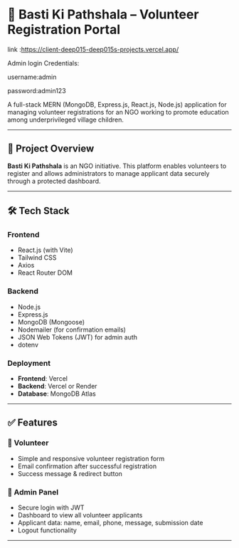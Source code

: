 # 🏫 Basti Ki Pathshala – Volunteer Registration Portal 

link :https://client-deep015-deep015s-projects.vercel.app/

Admin login Credentials:

  username:admin
  
  password:admin123

A full-stack MERN (MongoDB, Express.js, React.js, Node.js) application for managing volunteer registrations for an NGO working to promote education among underprivileged village children.

---

## 📌 Project Overview

**Basti Ki Pathshala** is an NGO initiative. This platform enables volunteers to register and allows administrators to manage applicant data securely through a protected dashboard.

---

## 🛠 Tech Stack

### Frontend
- React.js (with Vite)
- Tailwind CSS
- Axios
- React Router DOM

### Backend
- Node.js
- Express.js
- MongoDB (Mongoose)
- Nodemailer (for confirmation emails)
- JSON Web Tokens (JWT) for admin auth
- dotenv

### Deployment
- **Frontend**: Vercel
- **Backend**: Vercel or Render
- **Database**: MongoDB Atlas

---

## ✅ Features

### 👤 Volunteer
- Simple and responsive volunteer registration form
- Email confirmation after successful registration
- Success message & redirect button

### 🔐 Admin Panel
- Secure login with JWT
- Dashboard to view all volunteer applicants
- Applicant data: name, email, phone, message, submission date
- Logout functionality

---
